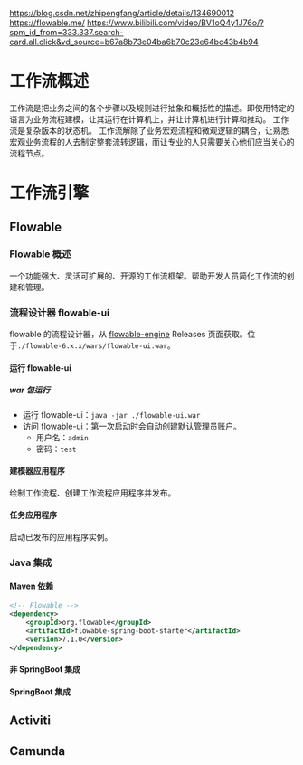 https://blog.csdn.net/zhipengfang/article/details/134690012
https://flowable.me/
https://www.bilibili.com/video/BV1oQ4y1J76o/?spm_id_from=333.337.search-card.all.click&vd_source=b67a8b73e04ba6b70c23e64bc43b4b94
# 工作流概述
工作流是把业务之间的各个步骤以及规则进行抽象和概括性的描述。即使用特定的语言为业务流程建模，让其运行在计算机上，并让计算机进行计算和推动。
工作流是复杂版本的状态机。
工作流解除了业务宏观流程和微观逻辑的耦合，让熟悉宏观业务流程的人去制定整套流转逻辑，而让专业的人只需要关心他们应当关心的流程节点。
# 工作流引擎
## Flowable
### Flowable 概述
一个功能强大、灵活可扩展的、开源的工作流框架。帮助开发人员简化工作流的创建和管理。
### 流程设计器 flowable-ui
flowable 的流程设计器，从 [flowable-engine](https://github.com/flowable/flowable-engine) Releases 页面获取。位于`./flowable-6.x.x/wars/flowable-ui.war`。
#### 运行 flowable-ui
##### war 包运行
- 运行 flowable-ui：`java -jar ./flowable-ui.war`
- 访问 [flowable-ui](http://localhost:8080/flowable-ui)：第一次启动时会自动创建默认管理员账户。
	- 用户名：`admin`
	- 密码：`test`
#### 建模器应用程序
绘制工作流程、创建工作流程应用程序并发布。
#### 任务应用程序
启动已发布的应用程序实例。
### Java 集成
#### [Maven 依赖](https://mvnrepository.com/artifact/org.flowable/flowable-spring)
```xml
<!-- Flowable -->
<dependency>
    <groupId>org.flowable</groupId>
    <artifactId>flowable-spring-boot-starter</artifactId>
    <version>7.1.0</version>
</dependency>
```
#### 非 SpringBoot 集成
#### SpringBoot 集成









## Activiti
## Camunda